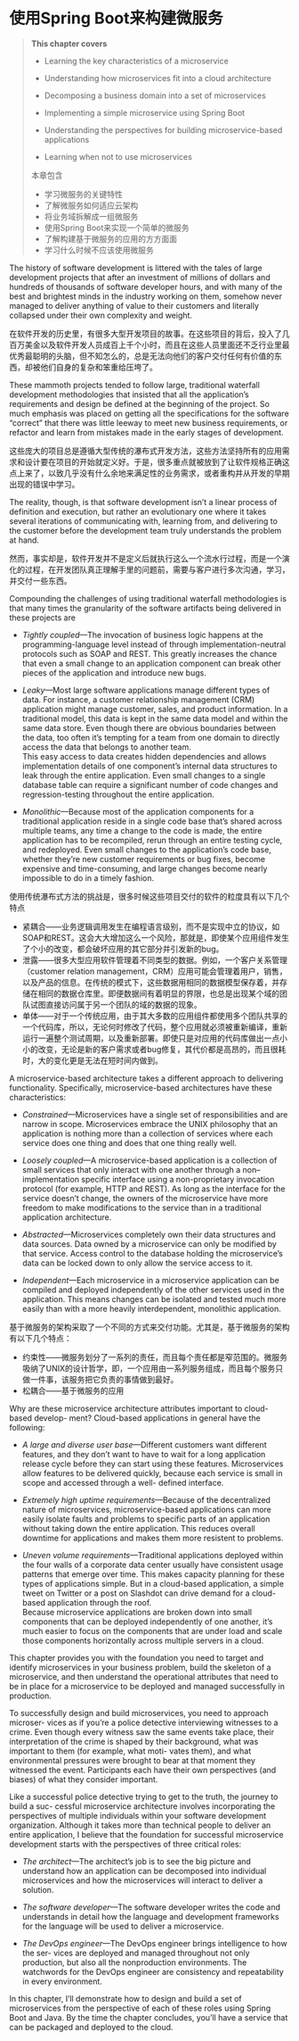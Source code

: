 # 使用Spring Boot来构建微服务

> **This chapter covers**
>
> * Learning the key characteristics of a microservice
>
> * Understanding how microservices fit into a cloud architecture
>
> * Decomposing a business domain into a set of microservices
>
> * Implementing a simple microservice using Spring Boot
>
> * Understanding the perspectives for building microservice-based applications
>
> * Learning when not to use microservices
>
> 本章包含
>
> * 学习微服务的关键特性
> * 了解微服务如何适应云架构
> * 将业务域拆解成一组微服务
> * 使用Spring Boot来实现一个简单的微服务
> * 了解构建基于微服务的应用的方方面面
> * 学习什么时候不应该使用微服务

The history of software development is littered with the tales of large development projects that after an investment of millions of dollars and hundreds of thousands of software developer hours, and with many of the best and brightest minds in the industry working on them, somehow never managed to deliver anything of value to their customers and literally collapsed under their own complexity and weight.

在软件开发的历史里，有很多大型开发项目的故事。在这些项目的背后，投入了几百万美金以及软件开发人员成百上千个小时，而且在这些人员里面还不乏行业里最优秀最聪明的头脑，但不知怎么的，总是无法向他们的客户交付任何有价值的东西，却被他们自身的复杂和笨重给压垮了。

These mammoth projects tended to follow large, traditional waterfall development methodologies that insisted that all the application’s requirements and design be defined at the beginning of the project. So much emphasis was placed on getting all the specifications for the software “correct” that there was little leeway to meet new business requirements, or refactor and learn from mistakes made in the early stages of development.

这些庞大的项目总是遵循大型传统的瀑布式开发方法，这些方法坚持所有的应用需求和设计要在项目的开始就定义好。于是，很多重点就被放到了让软件规格正确这点上来了，以致几乎没有什么余地来满足性的业务需求，或者重构并从开发的早期出现的错误中学习。

The reality, though, is that software development isn’t a linear process of definition and execution, but rather an evolutionary one where it takes several iterations of communicating with, learning from, and delivering to the customer before the development team truly understands the problem at hand.

然而，事实却是，软件开发并不是定义后就执行这么一个流水行过程，而是一个演化的过程，在开发团队真正理解手里的问题前，需要与客户进行多次沟通，学习，并交付一些东西。

Compounding the challenges of using traditional waterfall methodologies is that many times the granularity of the software artifacts being delivered in these projects are

* _Tightly coupled_—The invocation of business logic happens at the programming-language level instead of through implementation-neutral protocols such as SOAP and REST. This greatly increases the chance that even a small change to an application component can break other pieces of the application and introduce new bugs.

* _Leaky_—Most large software applications manage different types of data. For instance, a customer relationship management \(CRM\) application might manage customer, sales, and product information. In a traditional model, this data is kept in the same data model and within the same data store. Even though there are obvious boundaries between the data, too often it’s tempting for a team from one domain to directly access the data that belongs to another team.  
  This easy access to data creates hidden dependencies and allows implementation details of one component’s internal data structures to leak through the entire application. Even small changes to a single database table can require a significant number of code changes and regression-testing throughout the entire application.

* _Monolithic_—Because most of the application components for a traditional application reside in a single code base that’s shared across multiple teams, any time a change to the code is made, the entire application has to be recompiled, rerun through an entire testing cycle, and redeployed. Even small changes to the application’s code base, whether they’re new customer requirements or bug fixes, become expensive and time-consuming, and large changes become nearly impossible to do in a timely fashion.

使用传统瀑布式方法的挑战是，很多时候这些项目交付的软件的粒度具有以下几个特点

* 紧耦合——业务逻辑调用发生在编程语言级别，而不是实现中立的协议，如SOAP和REST。这会大大增加这么一个风险，那就是，即使某个应用组件发生了个小的改变，都会破坏应用的其它部分并引发新的bug。
* 泄露——很多大型应用软件管理着不同类型的数据。例如，一个客户关系管理（customer relation management，CRM）应用可能会管理着用户，销售，以及产品的信息。在传统的模式下，这些数据用相同的数据模型保存着，并存储在相同的数据仓库里。即便数据间有着明显的界限，也总是出现某个域的团队试图直接访问属于另一个团队的域的数据的现象。
* 单体——对于一个传统应用，由于其大多数的应用组件都使用多个团队共享的一个代码库，所以，无论何时修改了代码，整个应用就必须被重新编译，重新运行一遍整个测试周期，以及重新部署。即使只是对应用的代码库做出一点小小的改变，无论是新的客户需求或者bug修复，其代价都是高昂的，而且很耗时，大的变化更是无法在短时间内做到。

A microservice-based architecture takes a different approach to delivering functionality. Specifically, microservice-based architectures have these characteristics:

* _Constrained_—Microservices have a single set of responsibilities and are narrow in scope. Microservices embrace the UNIX philosophy that an application is nothing more than a collection of services where each service does one thing and does that one thing really well.

* _Loosely coupled_—A microservice-based application is a collection of small services that only interact with one another through a non–implementation specific interface using a non-proprietary invocation protocol \(for example, HTTP and REST\). As long as the interface for the service doesn’t change, the owners of the microservice have more freedom to make modifications to the service than in a traditional application architecture.

* _Abstracted_—Microservices completely own their data structures and data sources. Data owned by a microservice can only be modified by that service. Access control to the database holding the microservice’s data can be locked down to only allow the service access to it.

* _Independent_—Each microservice in a microservice application can be compiled and deployed independently of the other services used in the application. This means changes can be isolated and tested much more easily than with a more heavily interdependent, monolithic application.

基于微服务的架构采取了一个不同的方式来交付功能。尤其是，基于微服务的架构有以下几个特点：

* 约束性——微服务划分了一系列的责任，而且每个责任都是窄范围的。微服务吸纳了UNIX的设计哲学，即，一个应用由一系列服务组成，而且每个服务只做一件事，该服务把它负责的事情做到最好。
* 松耦合——基于微服务的应用

Why are these microservice architecture attributes important to cloud-based develop- ment? Cloud-based applications in general have the following:

* _A large and diverse user base_—Different customers want different features, and they don’t want to have to wait for a long application release cycle before they can start using these features. Microservices allow features to be delivered quickly, because each service is small in scope and accessed through a well- defined interface.

* _Extremely high uptime requirements_—Because of the decentralized nature of microservices, microservice-based applications can more easily isolate faults and problems to specific parts of an application without taking down the entire application. This reduces overall downtime for applications and makes them more resistent to problems.

* _Uneven volume requirements_—Traditional applications deployed within the four walls of a corporate data center usually have consistent usage patterns that emerge over time. This makes capacity planning for these types of applications simple. But in a cloud-based application, a simple tweet on Twitter or a post on Slashdot can drive demand for a cloud-based application through the roof.  
  Because microservice applications are broken down into small components that can be deployed independently of one another, it’s much easier to focus on the components that are under load and scale those components horizontally across multiple servers in a cloud.

This chapter provides you with the foundation you need to target and identify microservices in your business problem, build the skeleton of a microservice, and then understand the operational attributes that need to be in place for a microservice to be deployed and managed successfully in production.

To successfully design and build microservices, you need to approach microser- vices as if you’re a police detective interviewing witnesses to a crime. Even though every witness saw the same events take place, their interpretation of the crime is shaped by their background, what was important to them \(for example, what moti- vates them\), and what environmental pressures were brought to bear at that moment they witnessed the event. Participants each have their own perspectives \(and biases\) of what they consider important.

Like a successful police detective trying to get to the truth, the journey to build a suc- cessful microservice architecture involves incorporating the perspectives of multiple individuals within your software development organization. Although it takes more than technical people to deliver an entire application, I believe that the foundation for successful microservice development starts with the perspectives of three critical roles:

* _The architect_—The architect’s job is to see the big picture and understand how an application can be decomposed into individual microservices and how the microservices will interact to deliver a solution.

* _The software developer_—The software developer writes the code and understands in detail how the language and development frameworks for the language will be used to deliver a microservice.

* _The DevOps engineer_—The DevOps engineer brings intelligence to how the ser- vices are deployed and managed throughout not only production, but also all the nonproduction environments. The watchwords for the DevOps engineer are consistency and repeatability in every environment.

In this chapter, I’ll demonstrate how to design and build a set of microservices from the perspective of each of these roles using Spring Boot and Java. By the time the chapter concludes, you’ll have a service that can be packaged and deployed to the cloud.

